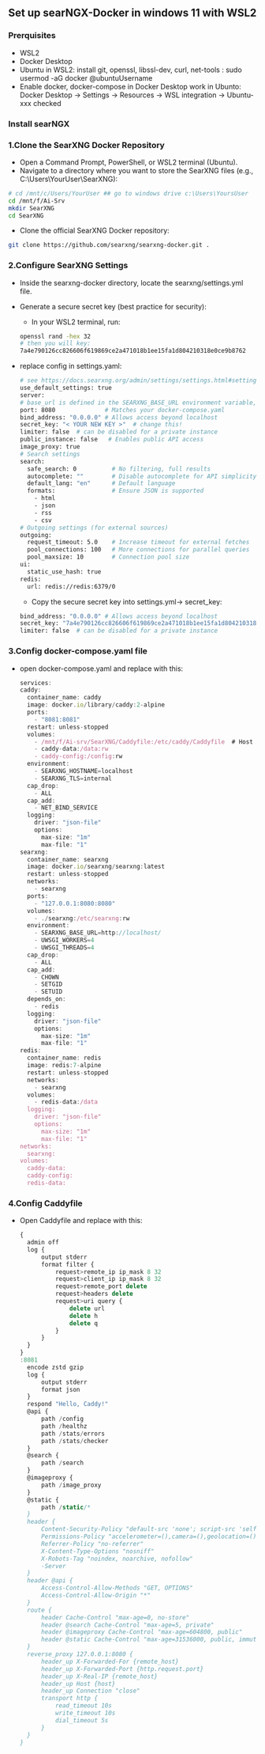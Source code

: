 ## Set up searNGX-Docker in windows 11 with WSL2

### Prerquisites
- WSL2
- Docker Desktop
- Ubuntu in WSL2: install git, openssl, libssl-dev, curl, net-tools : sudo usermod -aG docker @ubuntuUsername
- Enable docker, docker-compose in Docker Desktop work in Ubunto: Docker Desktop -> Settings -> Resources -> WSL integration -> Ubuntu-xxx checked

### Install searNGX
### 1.Clone the SearXNG Docker Repository
- Open a Command Prompt, PowerShell, or WSL2 terminal (Ubuntu).
- Navigate to a directory where you want to store the SearXNG files (e.g., C:\Users\YourUser\SearXNG):
```bash
# cd /mnt/c/Users/YourUser ## go to windows drive c:\Users\YoursUser
cd /mnt/f/Ai-Srv
mkdir SearXNG
cd SearXNG
```
- Clone the official SearXNG Docker repository:
```bash
git clone https://github.com/searxng/searxng-docker.git .
```
### 2.Configure SearXNG Settings
- Inside the searxng-docker directory, locate the searxng/settings.yml file.
- Generate a secure secret key (best practice for security):
  - In your WSL2 terminal, run:
  ```bash
  openssl rand -hex 32
  # then you will key:
  7a4e790126cc826606f619869ce2a471018b1ee15fa1d804210318e0ce9b8762
  ```
- replace config in settings.yaml:

  ```bash
  # see https://docs.searxng.org/admin/settings/settings.html#settings-use-default-settings
  use_default_settings: true
  server:
  # base_url is defined in the SEARXNG_BASE_URL environment variable, see .env and docker-compose.yml
  port: 8080              # Matches your docker-compose.yaml
  bind_address: "0.0.0.0" # Allows access beyond localhost
  secret_key: "< YOUR NEW KEY >"  # change this!
  limiter: false  # can be disabled for a private instance
  public_instance: false   # Enables public API access
  image_proxy: true
  # Search settings
  search:
    safe_search: 0          # No filtering, full results
    autocomplete: ""        # Disable autocomplete for API simplicity
    default_lang: "en"      # Default language
    formats:                # Ensure JSON is supported
      - html
      - json
      - rss
      - csv
  # Outgoing settings (for external sources)
  outgoing:
    request_timeout: 5.0    # Increase timeout for external fetches
    pool_connections: 100   # More connections for parallel queries
    pool_maxsize: 10        # Connection pool size    
  ui:
    static_use_hash: true
  redis:
    url: redis://redis:6379/0
  ```
    - Copy the secure secret key into settings.yml-> secret_key:
    ```bash
    bind_address: "0.0.0.0" # Allows access beyond localhost
    secret_key: "7a4e790126cc826606f619869ce2a471018b1ee15fa1d804210318e0ce9b8762"  # change this!
    limiter: false  # can be disabled for a private instance
    ```
### 3.Config docker-compose.yaml file 
- open docker-compose.yaml and replace with this:
  ```js
  services:
  caddy:
    container_name: caddy
    image: docker.io/library/caddy:2-alpine
    ports:
      - "8081:8081"
    restart: unless-stopped
    volumes:
      - /mnt/f/Ai-srv/SearXNG/Caddyfile:/etc/caddy/Caddyfile  # Host path : Container path
      - caddy-data:/data:rw
      - caddy-config:/config:rw
    environment:
      - SEARXNG_HOSTNAME=localhost
      - SEARXNG_TLS=internal
    cap_drop:
      - ALL
    cap_add:
      - NET_BIND_SERVICE
    logging:
      driver: "json-file"
      options:
        max-size: "1m"
        max-file: "1"
  searxng:
    container_name: searxng
    image: docker.io/searxng/searxng:latest
    restart: unless-stopped
    networks:
      - searxng
    ports:
      - "127.0.0.1:8080:8080"
    volumes:
      - ./searxng:/etc/searxng:rw
    environment:
      - SEARXNG_BASE_URL=http://localhost/
      - UWSGI_WORKERS=4
      - UWSGI_THREADS=4
    cap_drop:
      - ALL
    cap_add:
      - CHOWN
      - SETGID
      - SETUID
    depends_on:
      - redis
    logging:
      driver: "json-file"
      options:
        max-size: "1m"
        max-file: "1"
  redis:
    container_name: redis
    image: redis:7-alpine
    restart: unless-stopped
    networks:
      - searxng
    volumes:
      - redis-data:/data
    logging:
      driver: "json-file"
      options:
        max-size: "1m"
        max-file: "1"
  networks:
    searxng:
  volumes:
    caddy-data:
    caddy-config:
    redis-data:
  ```
### 4.Config Caddyfile 
- Open Caddyfile and replace with this:
  ```js
  {
    admin off
    log {
        output stderr
        format filter {
            request>remote_ip ip_mask 8 32
            request>client_ip ip_mask 8 32
            request>remote_port delete
            request>headers delete
            request>uri query {
                delete url
                delete h
                delete q
            }
        }
    }
  }
  :8081
    encode zstd gzip
	log {
        output stderr
        format json
    }
	respond "Hello, Caddy!"
    @api {
        path /config
        path /healthz
        path /stats/errors
        path /stats/checker
    }
    @search {
        path /search
    }
    @imageproxy {
        path /image_proxy
    }
    @static {
        path /static/*
    }
    header {
        Content-Security-Policy "default-src 'none'; script-src 'self'; style-src 'self' 'unsafe-inline'; form-action 'self' https://github.com/searxng/searxng/issues/new; font-src 'self'; frame-ancestors 'self'; base-uri 'self'; connect-src 'self' https://overpass-api.de; img-src * data:; frame-src https://www.youtube-nocookie.com https://player.vimeo.com https://www.dailymotion.com https://www.deezer.com https://www.mixcloud.com https://w.soundcloud.com https://embed.spotify.com;"
        Permissions-Policy "accelerometer=(),camera=(),geolocation=(),gyroscope=(),magnetometer=(),microphone=(),payment=(),usb=()"
        Referrer-Policy "no-referrer"
        X-Content-Type-Options "nosniff"
        X-Robots-Tag "noindex, noarchive, nofollow"
        -Server
    }
    header @api {
        Access-Control-Allow-Methods "GET, OPTIONS"
        Access-Control-Allow-Origin "*"
    }
    route {
        header Cache-Control "max-age=0, no-store"
        header @search Cache-Control "max-age=5, private"
        header @imageproxy Cache-Control "max-age=604800, public"
        header @static Cache-Control "max-age=31536000, public, immutable"
    }
    reverse_proxy 127.0.0.1:8080 {
        header_up X-Forwarded-For {remote_host}
        header_up X-Forwarded-Port {http.request.port}
        header_up X-Real-IP {remote_host}
        header_up Host {host}
        header_up Connection "close"
        transport http {
            read_timeout 10s
            write_timeout 10s
            dial_timeout 5s			
        }
    }
  }

  ```



 
